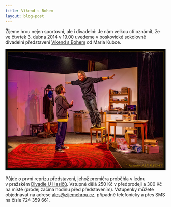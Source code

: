 ```yaml
---
title: Víkend s Bohem
layout: blog-post
---
```


Žijeme hrou nejen sportovní, ale i divadelní: Je nám velkou ctí oznámit, že ve čtvrtek 3. dubna 2014 v 19.00 uvedeme v boskovické sokolovně divadelní představení [Víkend s Bohem][vikend] od Maria Kubce.

<img class="fit-width" src="/blog/img/vikend-s-bohem.jpg" alt="fotografie z představení">

Půjde o první reprízu představení, jehož premiéra proběhla v lednu v pražském [Divadle U Hasičů][hasici]. Vstupné dělá 250 Kč v předprodeji a 300 Kč na místě (prodej začíná hodinu před představením). Vstupenky můžete objednávat na adrese <ales@zijemehrou.cz>, případně telefonicky a přes SMS na čísle 724 359 661.

[vikend]: http://www.mariokubec.cz/cs/film-a-divadlo/vikend-s-bohem
[hasici]: http://www.divadlouhasicu.net/repertoar/_vikend_s_bohem
